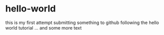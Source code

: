 # hello-world

this is my first attempt submitting something to github
following the hello world tutorial
... and some more text
